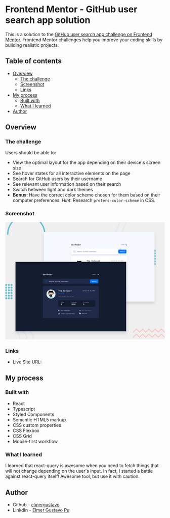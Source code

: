# Frontend Mentor - GitHub user search app solution

This is a solution to the [GitHub user search app challenge on Frontend Mentor](https://www.frontendmentor.io/challenges/github-user-search-app-Q09YOgaH6). Frontend Mentor challenges help you improve your coding skills by building realistic projects.

## Table of contents

- [Overview](#overview)
  - [The challenge](#the-challenge)
  - [Screenshot](#screenshot)
  - [Links](#links)
- [My process](#my-process)
  - [Built with](#built-with)
  - [What I learned](#what-i-learned)
- [Author](#author)

## Overview

### The challenge

Users should be able to:

- View the optimal layout for the app depending on their device's screen size
- See hover states for all interactive elements on the page
- Search for GitHub users by their username
- See relevant user information based on their search
- Switch between light and dark themes
- **Bonus**: Have the correct color scheme chosen for them based on their computer preferences. _Hint_: Research `prefers-color-scheme` in CSS.

### Screenshot

![](./screenshot.jpg)

### Links

- Live Site URL: []()

## My process

### Built with

- React
- Typescript
- Styled Components
- Semantic HTML5 markup
- CSS custom properties
- CSS Flexbox
- CSS Grid
- Mobile-first workflow

### What I learned

I learned that react-query is awesome when you need to fetch things that will not change depending on the user's input. In fact, I started a battle against react-query itself! Awesome tool, but use it with caution.

## Author

- Github - [elmergustavo](https://github.com/elmergustavo)
- LinkdIn - [Elmer Gustavo Pu](https://www.linkedin.com/in/elmer-gustavo-p%C3%BA-769b60201/)
